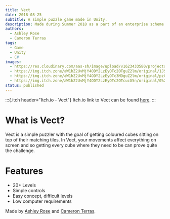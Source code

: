 ```yaml
---
title: Vect
date: 2018-08-25
subtitle: A simple puzzle game made in Unity.
description: Made during Summer 2018 as a part of an enterprise scheme to test not only our programming skills but our teamwork.
authors:
  - Ashley Rose
  - Cameron Terras
tags:
  - Game
  - Unity
  - C#
images:
  - https://res.cloudinary.com/aas-sh/image/upload/v1623433580/projects/vect/Vect_uuvvc1.png
  - https://img.itch.zone/aW1hZ2UvMjY4ODY2LzEyOTc2OTguZ2lm/original/1JSiVP.gif
  - https://img.itch.zone/aW1hZ2UvMjY4ODY2LzEyOTc3MDguZ2lm/original/pz0Mis.gif
  - https://img.itch.zone/aW1hZ2UvMjY4ODY2LzEyOTc2OTcucG5n/original/0%2FsTGn.png
status: published
---
```


:::{.itch header="Itch.io - Vect"}
Itch.io link to Vect can be found [here](https://just-ashe.itch.io/vect).
:::

# What is Vect?

Vect is a simple puzzler with the goal of getting coloured cubes sitting on top of their matching tiles. In Vect, your movements affect everything on screen and so getting every cube where they need to be can prove quite the challenge.

# Features

* 20+ Levels
* Simple controls
* Easy concept, difficult levels
* Low computer requirements

Made by [Ashley Rose](/) and [Cameron Terras](https://twitter.com/chumtin1).
